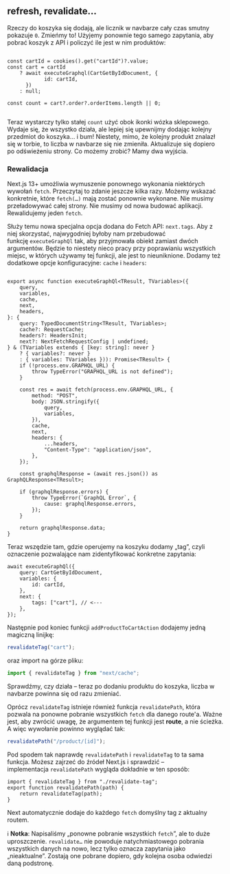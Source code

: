 ## refresh, revalidate…

Rzeczy do koszyka się dodają, ale licznik w navbarze cały czas smutny pokazuje `0`. Zmieńmy to! Użyjemy ponownie tego samego zapytania, aby pobrać koszyk z API i policzyć ile jest w nim produktów:


```tsx 

const cartId = cookies().get("cartId")?.value;
const cart = cartId
	? await executeGraphql(CartGetByIdDocument, {
			id: cartId,
	  })
	: null;

const count = cart?.order?.orderItems.length || 0;


```

Teraz wystarczy tylko stałej `count` użyć obok ikonki wózka sklepowego. Wydaje się, że wszystko działa, ale lepiej się upewnijmy dodając kolejny przedmiot do koszyka… i bum! Niestety, mimo, że kolejny produkt znalazł się w torbie, to liczba w navbarze się nie zmieniła. Aktualizuje się dopiero po odświeżeniu strony. Co możemy zrobić? Mamy dwa wyjścia.

### Rewalidacja

Next.js 13+ umożliwia wymuszenie ponownego wykonania niektórych wywołań `fetch`. Przeczytaj to zdanie jeszcze kilka razy. Możemy wskazać konkretnie, które `fetch(…)` mają zostać ponownie wykonane. Nie musimy przeładowywać całej strony. Nie musimy od nowa budować aplikacji. Rewalidujemy jeden `fetch`.

Służy temu nowa specjalna opcja dodana do Fetch API: `next.tags`. Aby z niej skorzystać, najwygodniej byłoby nam przebudować funkcję `executeGraphQl` tak, aby przyjmowała obiekt zamiast dwóch argumentów. Będzie to niestety nieco pracy przy poprawianiu wszystkich miejsc, w których używamy tej funkcji, ale jest to nieuniknione. Dodamy też dodatkowe opcje konfiguracyjne: `cache` i `headers`:

```  tsx

export async function executeGraphQl<TResult, TVariables>({
	query,
	variables,
	cache,
	next,
	headers,
}: {
	query: TypedDocumentString<TResult, TVariables>;
	cache?: RequestCache;
	headers?: HeadersInit;
	next?: NextFetchRequestConfig | undefined;
} & (TVariables extends { [key: string]: never }
	? { variables?: never }
	: { variables: TVariables })): Promise<TResult> {
	if (!process.env.GRAPHQL_URL) {
		throw TypeError("GRAPHQL_URL is not defined");
	}

	const res = await fetch(process.env.GRAPHQL_URL, {
		method: "POST",
		body: JSON.stringify({
			query,
			variables,
		}),
		cache,
		next,
		headers: {
			...headers,
			"Content-Type": "application/json",
		},
	});

	const graphqlResponse = (await res.json()) as GraphQLResponse<TResult>;

	if (graphqlResponse.errors) {
		throw TypeError(`GraphQL Error`, {
			cause: graphqlResponse.errors,
		});
	}

	return graphqlResponse.data;
}

```


Teraz wszędzie tam, gdzie operujemy na koszyku dodamy „tag”, czyli oznaczenie pozwalające nam zidentyfikować konkretne zapytania:


``` tsx 
await executeGraphQl({
	query: CartGetByIdDocument,
	variables: {
		id: cartId,
	},
	next: {
		tags: ["cart"], // <---
	},
});

```


Następnie pod koniec funkcji `addProductToCartAction` dodajemy jedną magiczną linijkę:

``` ts
revalidateTag("cart");
```

oraz import na górze pliku:

``` ts
import { revalidateTag } from "next/cache";
```

Sprawdźmy, czy działa – teraz po dodaniu produktu do koszyka, liczba w navbarze powinna się od razu zmieniać.

Oprócz `revalidateTag` istnieje również funkcja `revalidatePath`, która pozwala na ponowne pobranie wszystkich `fetch` dla danego route'a. Ważne jest, aby zwrócić uwagę, że argumentem tej funkcji jest **route**, a nie ścieżka. A więc wywołanie powinno wyglądać tak:

``` ts
revalidatePath("/product/[id]");
```

Pod spodem tak naprawdę `revalidatePath` i `revalidateTag` to ta sama funkcja. Możesz zajrzeć do źródeł Next.js i sprawdzić – implementacja `revalidatePath` wygląda dokładnie w ten sposób:

```tsx
import { revalidateTag } from "./revalidate-tag";
export function revalidatePath(path) {
	return revalidateTag(path);
}

```


Next automatycznie dodaje do każdego `fetch` domyślny tag z aktualny routem.

ℹ️ **Notka**: Napisaliśmy „ponowne pobranie wszystkich `fetch`”, ale to duże uproszczenie. `revalidate…` nie powoduje natychmiastowego pobrania wszystkich danych na nowo, lecz tylko oznacza zapytania jako „nieaktualne”. Zostają one pobrane dopiero, gdy kolejna osoba odwiedzi daną podstronę.